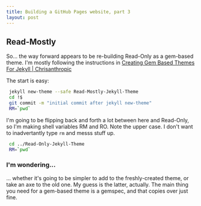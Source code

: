 ```yaml
---
title: Building a GitHub Pages website, part 3
layout: post
---
```

## Read-Mostly

So... the way forward appears to be re-building Read-Only as a gem-based
theme.  I'm mostly following the instructions in [Creating Gem Based Themes
For Jekyll |
Chrisanthropic](https://www.chrisanthropic.com/blog/2016/creating-gem-based-themes-for-jekyll/)

The start is easy:

```bash
 jekyll new-theme --safe Read-Mostly-Jekyll-Theme
 cd !$
 git commit -m "initial commit after jekyll new-theme"
 RM=`pwd`
```

I'm going to be flipping back and forth a lot between here and Read-Only, so
I'm making shell variables RM and RO.  Note the upper case.  I don't want to
inadvertantly type `rm` and messs stuff up.

```bash
 cd ../Read-Only-Jekyll-Theme
 RM=`pwd`
```

### I'm wondering...

... whether it's going to be simpler to add to the freshly-created theme, or
take an axe to the old one.  My guess is the latter, actually.  The main thing
you need for a gem-based theme is a gemspec, and that copies over just fine.


